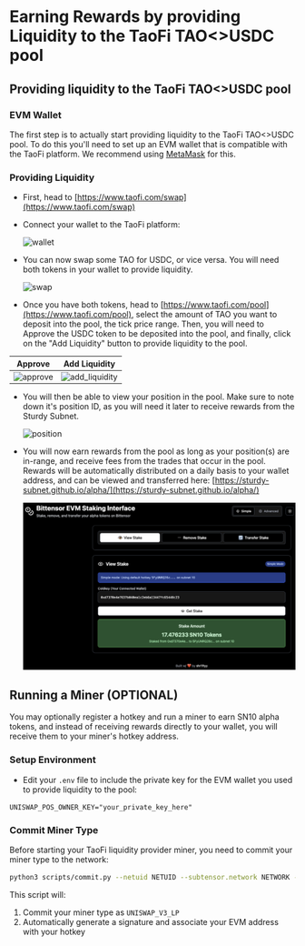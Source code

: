 # Earning Rewards by providing Liquidity to the TaoFi TAO<>USDC pool

## Providing liquidity to the TaoFi TAO<>USDC pool

### EVM Wallet
The first step is to actually start providing liquidity to the TaoFi TAO<>USDC pool. To do this you'll need to set up an EVM wallet that is compatible with the TaoFi platform.
We recommend using [MetaMask](https://metamask.io/) for this.

### Providing Liquidity
- First, head to [https://www.taofi.com/swap](https://www.taofi.com/swap)
- Connect your wallet to the TaoFi platform:

    ![wallet](../assets/taofi_connect.png)
- You can now swap some TAO for USDC, or vice versa. You will need both tokens in your wallet to provide liquidity.

    ![swap](../assets/swap.png)

- Once you have both tokens, head to [https://www.taofi.com/pool](https://www.taofi.com/pool), select the amount of TAO you want to deposit into the pool, the tick price range. Then, you will need to Approve the USDC token to be deposited into the pool, and finally, click on the "Add Liquidity" button to provide liquidity to the pool.

Approve             |  Add Liquidity
:-------------------------:|:-------------------------:
 ![approve](../assets/approve.png) | ![add_liquidity](../assets/liquidity.png)

- You will then be able to view your position in the pool. Make sure to note down it's position ID, as you will need it later to receive rewards from the Sturdy Subnet.

    ![position](../assets/position.png)

- You will now earn rewards from the pool as long as your position(s) are in-range, and receive fees from the trades that occur in the pool. Rewards will be automatically distributed on a daily basis to your wallet address, and can be viewed and transferred here: [https://sturdy-subnet.github.io/alpha/](https://sturdy-subnet.github.io/alpha/)

    ![staking_precompile](../assets/staking_precompile.png)

## Running a Miner (OPTIONAL)

You may optionally register a hotkey and run a miner to earn SN10 alpha tokens, and instead of receiving rewards directly to your wallet, you will receive them to your miner's hotkey address.

### Setup Environment
- Edit your `.env` file to include the private key for the EVM wallet you used to provide liquidity to the pool:
```plaintext
UNISWAP_POS_OWNER_KEY="your_private_key_here"
```

### Commit Miner Type
Before starting your TaoFi liquidity provider miner, you need to commit your miner type to the network:

```bash
python3 scripts/commit.py --netuid NETUID --subtensor.network NETWORK --wallet.name NAME --wallet.hotkey HOTKEY --miner-type UNISWAP_V3_LP
```

This script will:
1. Commit your miner type as `UNISWAP_V3_LP`
2. Automatically generate a signature and associate your EVM address with your hotkey

